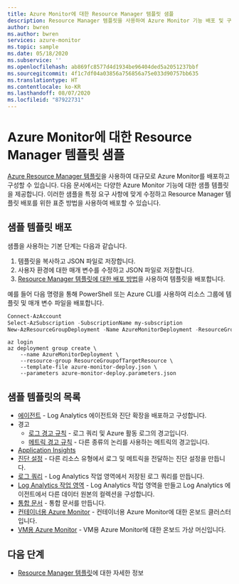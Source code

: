 ```yaml
---
title: Azure Monitor에 대한 Resource Manager 템플릿 샘플
description: Resource Manager 템플릿을 사용하여 Azure Monitor 기능 배포 및 구성
author: bwren
ms.author: bwren
services: azure-monitor
ms.topic: sample
ms.date: 05/18/2020
ms.subservice: ''
ms.openlocfilehash: ab869fc8577d4d1934be96404ded5a2051237bbf
ms.sourcegitcommit: 4f1c7df04a03856a756856a75e033d90757bb635
ms.translationtype: HT
ms.contentlocale: ko-KR
ms.lasthandoff: 08/07/2020
ms.locfileid: "87922731"
---
```

# <a name="resource-manager-template-samples-for-azure-monitor"></a>Azure Monitor에 대한 Resource Manager 템플릿 샘플

[Azure Resource Manager 템플릿](../../azure-resource-manager/templates/template-syntax.md)을 사용하여 대규모로 Azure Monitor를 배포하고 구성할 수 있습니다. 다음 문서에서는 다양한 Azure Monitor 기능에 대한 샘플 템플릿을 제공합니다. 이러한 샘플을 특정 요구 사항에 맞게 수정하고 Resource Manager 템플릿 배포를 위한 표준 방법을 사용하여 배포할 수 있습니다. 

## <a name="deploying-the-sample-templates"></a>샘플 템플릿 배포
샘플을 사용하는 기본 단계는 다음과 같습니다.

1. 템플릿을 복사하고 JSON 파일로 저장합니다.
2. 사용자 환경에 대한 매개 변수를 수정하고 JSON 파일로 저장합니다.
4. [Resource Manager 템플릿에 대한 배포 방법](../../azure-resource-manager/templates/deploy-powershell.md)을 사용하여 템플릿을 배포합니다. 

예를 들어 다음 명령을 통해 PowerShell 또는 Azure CLI를 사용하여 리소스 그룹에 템플릿 및 매개 변수 파일을 배포합니다.


```powershell
Connect-AzAccount
Select-AzSubscription -SubscriptionName my-subscription
New-AzResourceGroupDeployment -Name AzureMonitorDeployment -ResourceGroupName my-resource-group -TemplateFile azure-monitor-deploy.json -TemplateParameterFile azure-monitor-deploy.parameters.json
```

```azurecli
az login
az deployment group create \
    --name AzureMonitorDeployment \
    --resource-group ResourceGroupofTargetResource \
    --template-file azure-monitor-deploy.json \
    --parameters azure-monitor-deploy.parameters.json
```

## <a name="list-of-sample-templates"></a>샘플 템플릿의 목록

- [에이전트](resource-manager-agent.md) - Log Analytics 에이전트와 진단 확장을 배포하고 구성합니다.
- 경고
  - [로그 경고 규칙](resource-manager-alerts-log.md) - 로그 쿼리 및 Azure 활동 로그의 경고입니다.
  - [메트릭 경고 규칙](resource-manager-alerts-metric.md) - 다른 종류의 논리를 사용하는 메트릭의 경고입니다.
- [Application Insights](resource-manager-app-resource.md)
- [진단 설정](resource-manager-diagnostic-settings.md) - 다른 리소스 유형에서 로그 및 메트릭을 전달하는 진단 설정을 만듭니다.
- [로그 쿼리](resource-manager-log-queries.md) - Log Analytics 작업 영역에서 저장된 로그 쿼리를 만듭니다.
- [Log Analytics 작업 영역](resource-manager-workspace.md) - Log Analytics 작업 영역을 만들고 Log Analytics 에이전트에서 다른 데이터 원본의 컬렉션을 구성합니다.
- [통합 문서](resource-manager-workbooks.md) - 통합 문서를 만듭니다.
- [컨테이너용 Azure Monitor](resource-manager-container-insights.md) - 컨테이너용 Azure Monitor에 대한 온보드 클러스터입니다.
- [VM용 Azure Monitor](resource-manager-vminsights.md) - VM용 Azure Monitor에 대한 온보드 가상 머신입니다.



## <a name="next-steps"></a>다음 단계

- [Resource Manager 템플릿](../../azure-resource-manager/templates/overview.md)에 대한 자세한 정보